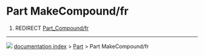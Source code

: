 # Part MakeCompound/fr
1.  REDIRECT [Part_Compound/fr](Part_Compound/fr.md)



---
![](images/Button_right.svg) [documentation index](../README.md) > [Part](Part_Workbench.md) > Part MakeCompound/fr
